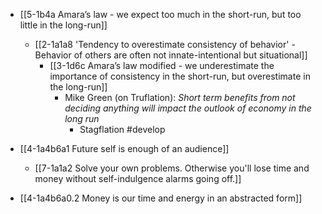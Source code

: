 - [[5-1b4a Amara’s law - we expect too much in the short-run, but too little in the long-run]]
	- [[2-1a1a8 'Tendency to overestimate consistency of behavior' - Behavior of others are often not innate-intentional but situational]]
		- [[3-1d6c Amara’s law modified - we underestimate the importance of consistency in the short-run, but overestimate in the long-run]]
			- Mike Green (on Truflation): *Short term benefits from not deciding anything will impact the outlook of economy in the long run*
				- Stagflation #develop

- [[4-1a4b6a1 Future self is enough of an audience]]
	- [[7-1a1a2 Solve your own problems. Otherwise you'll lose time and money without self-indulgence alarms going off.]]

- [[4-1a4b6a0.2 Money is our time and energy in an abstracted form]]
